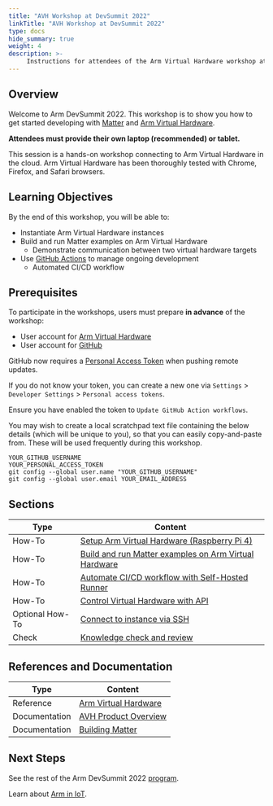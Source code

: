 ```yaml
---
title: "AVH Workshop at DevSummit 2022"
linkTitle: "AVH Workshop at DevSummit 2022"
type: docs
hide_summary: true
weight: 4
description: >-
     Instructions for attendees of the Arm Virtual Hardware workshop at DevSummit 2022
---
```

## Overview

Welcome to Arm DevSummit 2022. This workshop is to show you how to get started developing with [Matter](https://buildwithmatter.com) and [Arm Virtual Hardware](https://www.arm.com/products/development-tools/simulation/virtual-hardware).

**Attendees must provide their own laptop (recommended) or tablet.**

This session is a hands-on workshop connecting to Arm Virtual Hardware in the cloud. Arm Virtual Hardware has been thoroughly tested with Chrome, Firefox, and Safari browsers.

## Learning Objectives

By the end of this workshop, you will be able to:
* Instantiate Arm Virtual Hardware instances
* Build and run Matter examples on Arm Virtual Hardware
  * Demonstrate communication between two virtual hardware targets
* Use [GitHub Actions](https://github.com/features/actions) to manage ongoing development
  * Automated CI/CD workflow

## Prerequisites

To participate in the workshops, users must prepare **in advance** of the workshop:

 - User account for [Arm Virtual Hardware](https://avh.arm.com/)
 - User account for [GitHub](https://github.com/)

GitHub now requires a [Personal Access Token](https://docs.github.com/en/authentication/keeping-your-account-and-data-secure/creating-a-personal-access-token) when pushing remote updates.

If you do not know your token, you can create a new one via `Settings` > `Developer Settings` > `Personal access tokens`.

Ensure you have enabled the token to `Update GitHub Action workflows`.

You may wish to create a local scratchpad text file containing the below details (which will be unique to you), so that you can easily copy-and-paste from. These will be used frequently during this workshop.
```
YOUR_GITHUB_USERNAME
YOUR_PERSONAL_ACCESS_TOKEN
git config --global user.name "YOUR_GITHUB_USERNAME"
git config --global user.email YOUR_EMAIL_ADDRESS
```

## Sections

|          Type   | Content       |
| ---             | ---           |
| How-To          | [Setup Arm Virtual Hardware (Raspberry Pi 4)](/devsummit22/setup) |
| How-To          | [Build and run Matter examples on Arm Virtual Hardware](/devsummit22/build) |
| How-To          | [Automate CI/CD workflow with Self-Hosted Runner](/devsummit22/cicd_sh) |
| How-To          | [Control Virtual Hardware with API](/devsummit22/cicd_api) |
| Optional How-To | [Connect to instance via SSH](/devsummit22/ssh) |
| Check           | [Knowledge check and review](/devsummit22/knowledgecheck) |

## References and Documentation

| Type          | Content             |
| ---           | ---                 |
| Reference     | [Arm Virtual Hardware](https://avh.arm.com)      |
| Documentation | [AVH Product Overview](https://arm-software.github.io/AVH/main/overview/html/index.html) |
| Documentation | [Building Matter](https://github.com/project-chip/connectedhomeip/blob/master/docs/guides/BUILDING.md) |

## Next Steps

See the rest of the Arm DevSummit 2022 [program](https://devsummit.arm.com).

Learn about [Arm in IoT](https://www.arm.com/solutions/iot).
